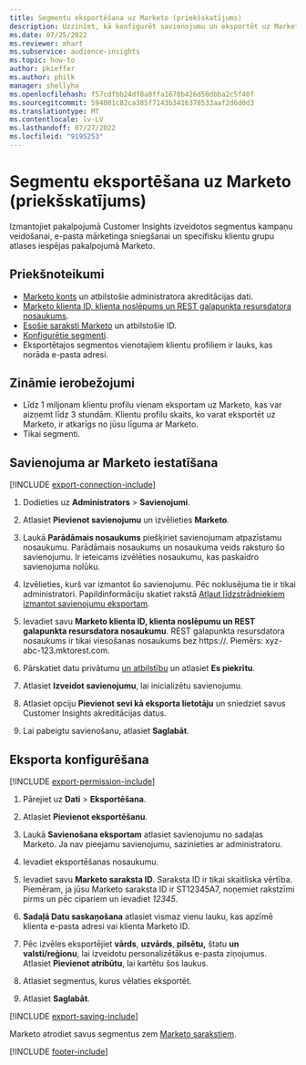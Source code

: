 ```yaml
---
title: Segmentu eksportēšana uz Marketo (priekšskatījums)
description: Uzziniet, kā konfigurēt savienojumu un eksportēt uz Marketo.
ms.date: 07/25/2022
ms.reviewer: mhart
ms.subservice: audience-insights
ms.topic: how-to
author: pkieffer
ms.author: philk
manager: shellyha
ms.openlocfilehash: f57cdfbb24df8a8ffa1670b426d50dbba2c5f40f
ms.sourcegitcommit: 594081c82ca385f7143b3416378533aaf2d6d0d3
ms.translationtype: MT
ms.contentlocale: lv-LV
ms.lasthandoff: 07/27/2022
ms.locfileid: "9195253"
---
```

# <a name="export-segments-to-marketo-preview"></a>Segmentu eksportēšana uz Marketo (priekšskatījums)

Izmantojiet pakalpojumā Customer Insights izveidotos segmentus kampaņu veidošanai, e-pasta mārketinga sniegšanai un specifisku klientu grupu atlases iespējas pakalpojumā Marketo.

## <a name="prerequisites"></a>Priekšnoteikumi

- [Marketo konts](https://login.marketo.com/) un atbilstošie administratora akreditācijas dati.
- [Marketo klienta ID, klienta noslēpums un REST galapunkta resursdatora nosaukums](https://developers.marketo.com/rest-api/authentication/).
- [Esošie saraksti Marketo](https://docs.marketo.com/display/public/DOCS/Understanding+Static+Lists) un atbilstošie ID.
- [Konfigurētie segmenti](segments.md).
- Eksportētajos segmentos vienotajiem klientu profiliem ir lauks, kas norāda e-pasta adresi.

## <a name="known-limitations"></a>Zināmie ierobežojumi

- Līdz 1 miljonam klientu profilu vienam eksportam uz Marketo, kas var aizņemt līdz 3 stundām. Klientu profilu skaits, ko varat eksportēt uz Marketo, ir atkarīgs no jūsu līguma ar Marketo.
- Tikai segmenti.

## <a name="set-up-connection-to-marketo"></a>Savienojuma ar Marketo iestatīšana

[!INCLUDE [export-connection-include](includes/export-connection-admn.md)]

1. Dodieties uz **Administrators** > **Savienojumi**.

1. Atlasiet **Pievienot savienojumu** un izvēlieties **Marketo**.

1. Laukā **Parādāmais nosaukums** piešķiriet savienojumam atpazīstamu nosaukumu. Parādāmais nosaukums un nosaukuma veids raksturo šo savienojumu. Ir ieteicams izvēlēties nosaukumu, kas paskaidro savienojuma nolūku.

1. Izvēlieties, kurš var izmantot šo savienojumu. Pēc noklusējuma tie ir tikai administratori. Papildinformāciju skatiet rakstā [Atļaut līdzstrādniekiem izmantot savienojumu eksportam](connections.md#allow-contributors-to-use-a-connection-for-exports).

1. Ievadiet savu **Marketo klienta ID, klienta noslēpumu un REST galapunkta resursdatora nosaukumu**. REST galapunkta resursdatora nosaukums ir tikai viesošanas nosaukums bez https://. Piemērs: xyz-abc-123.mktorest.com.

1. Pārskatiet datu privātumu [un atbilstību](connections.md#data-privacy-and-compliance) un atlasiet **Es piekrītu**.

1. Atlasiet **Izveidot savienojumu**, lai inicializētu savienojumu.

1. Atlasiet opciju **Pievienot sevi kā eksporta lietotāju** un sniedziet savus Customer Insights akreditācijas datus.

1. Lai pabeigtu savienošanu, atlasiet **Saglabāt**.

## <a name="configure-an-export"></a>Eksporta konfigurēšana

[!INCLUDE [export-permission-include](includes/export-permission.md)]

1. Pārejiet uz **Dati** > **Eksportēšana**.

1. Atlasiet **Pievienot eksportēšanu**.

1. Laukā **Savienošana eksportam** atlasiet savienojumu no sadaļas Marketo. Ja nav pieejamu savienojumu, sazinieties ar administratoru.

1. Ievadiet eksportēšanas nosaukumu.

1. Ievadiet savu **Marketo saraksta ID**. Saraksta ID ir tikai skaitliska vērtība. Piemēram, ja jūsu Marketo saraksta ID ir ST12345A7, noņemiet rakstzīmi pirms un pēc cipariem un ievadiet *12345*.

1. **Sadaļā Datu saskaņošana** atlasiet vismaz vienu lauku, kas apzīmē klienta e-pasta adresi vai klienta Marketo ID.

1. Pēc izvēles eksportējiet **vārds**, **uzvārds**, **pilsētu,** štatu **un** **valsti/reģionu**, lai izveidotu personalizētākus e-pasta ziņojumus. Atlasiet **Pievienot atribūtu**, lai kartētu šos laukus.

1. Atlasiet segmentus, kurus vēlaties eksportēt.

1. Atlasiet **Saglabāt**.

[!INCLUDE [export-saving-include](includes/export-saving.md)]

Marketo atrodiet savus segmentus zem [Marketo sarakstiem](https://docs.marketo.com/display/public/DOCS/Understanding+Static+Lists).

[!INCLUDE [footer-include](includes/footer-banner.md)]
